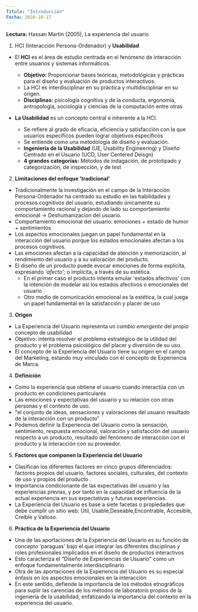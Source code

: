 ```yaml
---
Título: "Introducción"
Fecha: 2020-10-17
---
```

__Lectura:__ Hassan Martin (2005), La experiencia del usuario


1. HCI (Interacción Persona-Ordenador) y __Usabilidad__
* El __HCI__ es el área de estudio centrada en el fenómeno de interacción entre usuarios y sistemas informáticos.
    * __Objetivo:__ Proporcionar bases teóricas, metodológicas y prácticas para el diseño y evaluación de productos interactivos.
    * La HCI es interdisciplinar en su práctica y multidisciplinar en su origen. 
    * __Disciplinas:__ psicología cognitiva y de la conducta, ergonomía, antropología, sociología y ciencias de la computación entre otras

* __La Usabilidad__ es un concepto central e inherente a la HCI.
    * Se refiere al grado de eficacia, eficiencia y satisfacción con la que usuarios específicos pueden lograr objetivos específicos
    * Se entiende como una metodología de diseño y evaluación.
    * __Ingeniería de la Usabilidad__ (UE, Usability Engineering) y Diseño Centrado en el Usuario (UCD, User Centered Deisgn)
    * __4 grandes categorías:__ Métodos de indagación, de prototipado y categorización, de inspección, y de test


2. __Limitaciones del enfoque 'tradicional'__
* Tradicionalmente la investigación en el campo de la Interacción Persona-Ordenador ha centrado su estudio en las habilidades y procesos cognitivos del usuario, estudiando únicamente su comportamiento racional y dejando de lado su comportamiento emocional → Deshumanizacion del usuario. 
* Comportamiento emocional del usuario: emociones + estado de humor + sentimientos
* Los aspectos emocionales juegan un papel fundamental en la interacción del usuario porque los estados emocionales afectan a los procesos cognitivos.
* Las emociones afectan a la capacidad de atención y memorización, al rendimiento del usuario y a su valoración del producto.
* El diseño de un producto puede evocar emociones de forma explícita, expresando *'afecto'*; o implícita, a través de su estética.
    * En el primer caso el producto intenta emular 'estados afectivos' con la intención de modelar así los estados afectivos o emocionales del usuario 
    * Otro medio de comunicación emocional es la estética, la cual juega un papel fundamental en la satisfacción y placer de uso


3. __Origen__
* La Experiencia del Usuario representa un *cambio emergente* del propio concepto de usabilidad
* Objetivo: intenta resolver el problema estratégico de la utilidad del producto y el problema psicológico del placer y diversión de su uso.
* El concepto de la Experiencia del Usuario tiene su origen en el campo del Marketing, estando muy vinculado con el concepto de Experiencia de Marca.


4. __Definición__
* Como la experiencia que obtiene el usuario cuando interactúa con un producto en condiciones particulares
* Las emociones y expectativas del usuario y su relación con otras personas y el contexto de uso.
* "el conjunto de ideas, sensaciones y valoraciones del usuario resultado de la interacción con un producto”
* Podemos definir la Experiencia del Usuario como la sensación, sentimiento, respuesta emocional, valoración y satisfacción del usuario respecto a un producto, resultado del fenómeno de interacción con el producto y la interacción con su proveedor.


5. __Factores que componen la Experiencia del Usuario__
* Clasifican los diferentes factores en cinco grupos diferenciados: factores propios del usuario, factores sociales, culturales, del contexto de uso y propios del producto .
* Importancia condicionante de las expectativas del usuario y las experiencias previas, y por tanto en la capacidad de influencia de la actual experiencia en sus expectativas y futuras experiencias.
* La Experiencia del Usuario es base a siete facetas o propiedades que debe cumplir un sitio web: Útil, Usable,Deseable,Encontrable, Accesible, Creíble y Valioso. 


6. __Práctica de la Experiencia del Usuario__
* Una de las aportaciones de la Experiencia del Usuario es su función de concepto 'paraguas' bajo el que integrar las diferentes disciplinas y roles profesionales implicados en el diseño de productos interactivos
* Esto caracteriza el "Diseño de Experiencias de Usuario" como un enfoque fundamentalmente interdisciplinario
* Otra de las aportaciones de la Experiencia del Usuario es su especial énfasis en los aspectos emocionales en la interacción
* En este sentido, defiende la importancia de los métodos etnográficos para suplir las carencias de los métodos de laboratorio propios de la ingeniería de la usabilidad, enfatizando la importancia del contexto en la experiencia del usuario.



